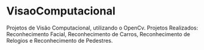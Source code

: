 # VisaoComputacional

Projetos de Visão Computacional, utilizando o OpenCv.
Projetos Realizados: Reconhecimento Facial, Reconhecimento de Carros, Reconhecimento de Relogios e Reconhecimento de Pedestres.
